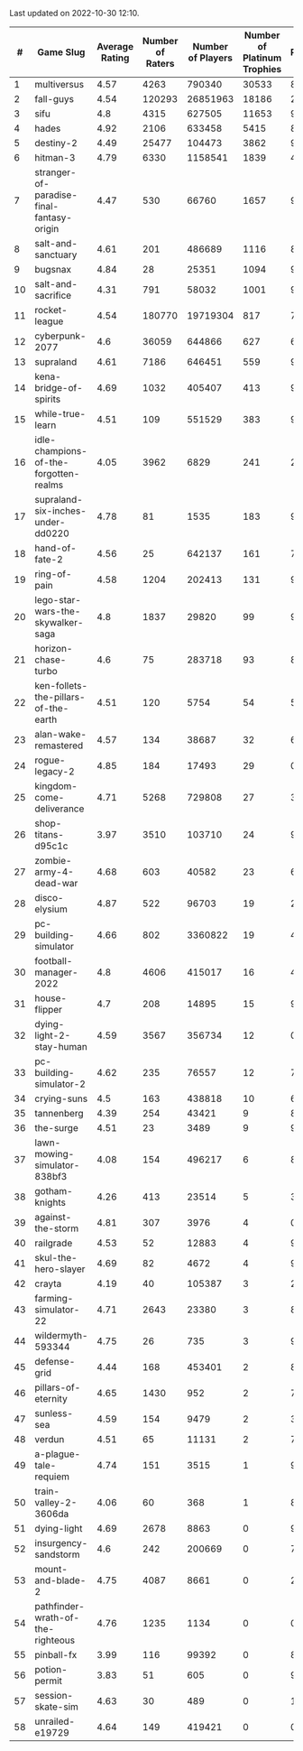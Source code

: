 Last updated on 2022-10-30 12:10.


|#|Game Slug|Average Rating|Number of Raters|Number of Players|Number of Platinum Trophies|Max Rarity (%)|
|---|---|---|---|---|---|---|
|1|multiversus|4.57|4263|790340|30533|80|
|2|fall-guys|4.54|120293|26851963|18186|2|
|3|sifu|4.8|4315|627505|11653|96|
|4|hades|4.92|2106|633458|5415|89|
|5|destiny-2|4.49|25477|104473|3862|96|
|6|hitman-3|4.79|6330|1158541|1839|48|
|7|stranger-of-paradise-final-fantasy-origin|4.47|530|66760|1657|98|
|8|salt-and-sanctuary|4.61|201|486689|1116|83|
|9|bugsnax|4.84|28|25351|1094|97|
|10|salt-and-sacrifice|4.31|791|58032|1001|91|
|11|rocket-league|4.54|180770|19719304|817|75|
|12|cyberpunk-2077|4.6|36059|644866|627|61|
|13|supraland|4.61|7186|646451|559|99|
|14|kena-bridge-of-spirits|4.69|1032|405407|413|94|
|15|while-true-learn|4.51|109|551529|383|93|
|16|idle-champions-of-the-forgotten-realms|4.05|3962|6829|241|26|
|17|supraland-six-inches-under-dd0220|4.78|81|1535|183|99|
|18|hand-of-fate-2|4.56|25|642137|161|72|
|19|ring-of-pain|4.58|1204|202413|131|97|
|20|lego-star-wars-the-skywalker-saga|4.8|1837|29820|99|98|
|21|horizon-chase-turbo|4.6|75|283718|93|83|
|22|ken-follets-the-pillars-of-the-earth|4.51|120|5754|54|53|
|23|alan-wake-remastered|4.57|134|38687|32|6|
|24|rogue-legacy-2|4.85|184|17493|29|0.1|
|25|kingdom-come-deliverance|4.71|5268|729808|27|30|
|26|shop-titans-d95c1c|3.97|3510|103710|24|98|
|27|zombie-army-4-dead-war|4.68|603|40582|23|66|
|28|disco-elysium|4.87|522|96703|19|28|
|29|pc-building-simulator|4.66|802|3360822|19|48|
|30|football-manager-2022|4.8|4606|415017|16|48|
|31|house-flipper|4.7|208|14895|15|93|
|32|dying-light-2-stay-human|4.59|3567|356734|12|0.1|
|33|pc-building-simulator-2|4.62|235|76557|12|74|
|34|crying-suns|4.5|163|438818|10|65|
|35|tannenberg|4.39|254|43421|9|83|
|36|the-surge|4.51|23|3489|9|94|
|37|lawn-mowing-simulator-838bf3|4.08|154|496217|6|89|
|38|gotham-knights|4.26|413|23514|5|35|
|39|against-the-storm|4.81|307|3976|4|0.7|
|40|railgrade|4.53|52|12883|4|98|
|41|skul-the-hero-slayer|4.69|82|4672|4|96|
|42|crayta|4.19|40|105387|3|23|
|43|farming-simulator-22|4.71|2643|23380|3|82|
|44|wildermyth-593344|4.75|26|735|3|90|
|45|defense-grid|4.44|168|453401|2|80|
|46|pillars-of-eternity|4.65|1430|952|2|79|
|47|sunless-sea|4.59|154|9479|2|37|
|48|verdun|4.51|65|11131|2|70|
|49|a-plague-tale-requiem|4.74|151|3515|1|91|
|50|train-valley-2-3606da|4.06|60|368|1|88|
|51|dying-light|4.69|2678|8863|0|96|
|52|insurgency-sandstorm|4.6|242|200669|0|7|
|53|mount-and-blade-2|4.75|4087|8661|0|22|
|54|pathfinder-wrath-of-the-righteous|4.76|1235|1134|0|0.1|
|55|pinball-fx|3.99|116|99392|0|85|
|56|potion-permit|3.83|51|605|0|98|
|57|session-skate-sim|4.63|30|489|0|17|
|58|unrailed-e19729|4.64|149|419421|0|0.4|
